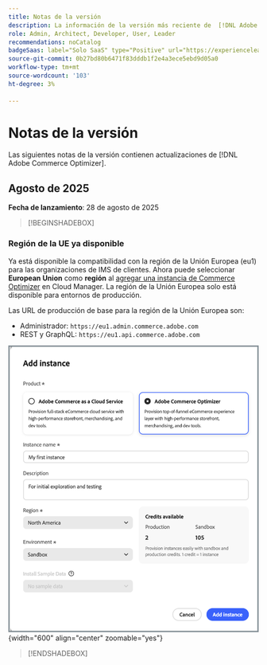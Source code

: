 ```yaml
---
title: Notas de la versión
description: La información de la versión más reciente de  [!DNL Adobe Commerce Optimizer].
role: Admin, Architect, Developer, User, Leader
recommendations: noCatalog
badgeSaas: label="Solo SaaS" type="Positive" url="https://experienceleague.adobe.com/es/docs/commerce/user-guides/product-solutions" tooltip="Solo se aplica a los proyectos de Adobe Commerce as a Cloud Service y Adobe Commerce Optimizer (infraestructura de SaaS administrada por Adobe)."
source-git-commit: 0b27bd80b6471f83dddb1f2e4a3ece5ebd9d05a0
workflow-type: tm+mt
source-wordcount: '103'
ht-degree: 3%

---
```


# Notas de la versión

Las siguientes notas de la versión contienen actualizaciones de [!DNL Adobe Commerce Optimizer].

## Agosto de 2025

**Fecha de lanzamiento**: 28 de agosto de 2025

>[!BEGINSHADEBOX]

### Región de la UE ya disponible

Ya está disponible la compatibilidad con la región de la Unión Europea (eu1) para las organizaciones de IMS de clientes. Ahora puede seleccionar **European Union** como **región** al [agregar una instancia de Commerce Optimizer](./get-started.md#step-1-create-an-instance) en Cloud Manager. La región de la Unión Europea solo está disponible para entornos de producción.

Las URL de producción de base para la región de la Unión Europea son:

* Administrador: `https://eu1.admin.commerce.adobe.com`
* REST y GraphQL: `https://eu1.api.commerce.adobe.com`

![crear instancia](./assets/create-instance.png){width="600" align="center" zoomable="yes"}

>[!ENDSHADEBOX]
